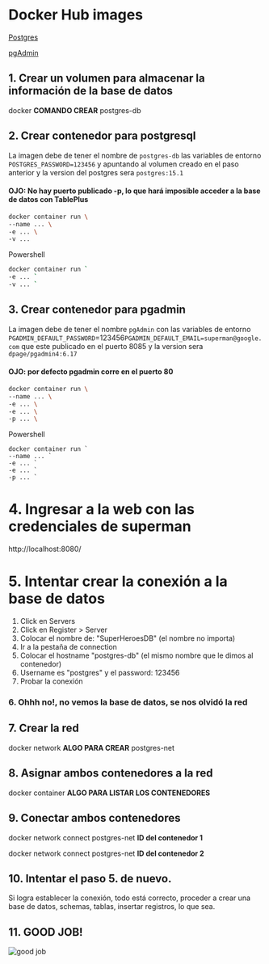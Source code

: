 # Docker Hub images
[Postgres](https://hub.docker.com/_/postgres)

[pgAdmin](https://hub.docker.com/r/dpage/pgadmin4)

## 1. Crear un volumen para almacenar la información de la base de datos
docker **COMANDO CREAR** postgres-db

## 2. Crear contenedor para postgresql

La imagen debe de tener el nombre de `postgres-db` las variables de entorno `POSTGRES_PASSWORD=123456` y apuntando al volumen creado en el paso anterior y la version del postgres sera `postgres:15.1`
####  OJO: No hay puerto publicado -p, lo que hará imposible acceder a la base de datos con TablePlus
```sh
docker container run \
--name ... \
-e ... \
-v ...
```
Powershell
```sh
docker container run `
-e ... `
-v ... `
```

## 3. Crear contenedor para pgadmin

La imagen debe de tener el nombre `pgAdmin` con las variables de entorno `PGADMIN_DEFAULT_PASSWORD`=123456`PGADMIN_DEFAULT_EMAIL=superman@google.com` que este publicado en el puerto 8085 y la version sera `dpage/pgadmin4:6.17`
#### OJO: por defecto pgadmin corre en el puerto 80
```sh
docker container run \
--name ... \
-e ... \
-e ... \
-p ... \
```
Powershell
```
docker container run `
--name ... `
-e ... `
-e ... `
-p ... `
```

# 4. Ingresar a la web con las credenciales de superman
http://localhost:8080/

# 5. Intentar crear la conexión a la base de datos
1. Click en Servers
2. Click en Register > Server
3. Colocar el nombre de: "SuperHeroesDB"  (el nombre no importa)
4. Ir a la pestaña de connection
5. Colocar el hostname "postgres-db" (el mismo nombre que le dimos al contenedor)
6. Username es "postgres" y el password: 123456
7. Probar la conexión

### 6. Ohhh no!, no vemos la base de datos, se nos olvidó la red

## 7. Crear la red
docker network **ALGO PARA CREAR** postgres-net

## 8. Asignar ambos contenedores a la red
docker container **ALGO PARA LISTAR LOS CONTENEDORES**

## 9. Conectar ambos contenedores
docker network connect postgres-net **ID del contenedor 1**

docker network connect postgres-net **ID del contenedor 2**

## 10. Intentar el paso 5. de nuevo.
Si logra establecer la conexión, todo está correcto, proceder a crear una base de datos, schemas, tablas, insertar registros, lo que sea.

## 11.  GOOD JOB!
<img src="https://media4.giphy.com/media/v1.Y2lkPTc5MGI3NjExMXU4bTU4dXdoaWlraTVqcHN1Zm5iNTYweGowd2x2d3lyeWJmMGl3NCZlcD12MV9pbnRlcm5hbF9naWZfYnlfaWQmY3Q9Zw/XreQmk7ETCak0/giphy.gif" alt="good job"/>

